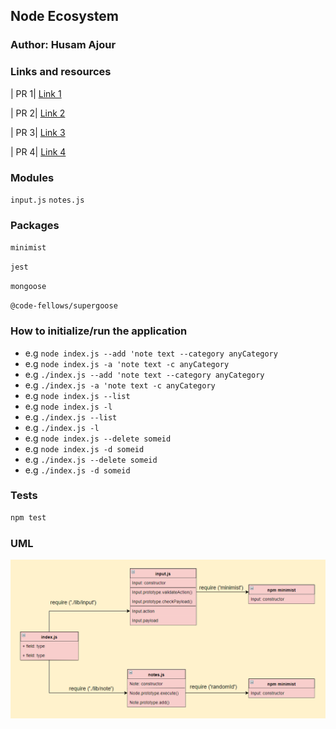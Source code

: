 ## Node Ecosystem

### Author: Husam Ajour

### Links and resources

| PR 1| [Link 1](https://github.com/HusamAjour/notes/pull/1)

| PR 2| [Link 2](https://github.com/HusamAjour/notes/pull/4)

| PR 3| [Link 3](https://github.com/HusamAjour/notes/pull/6)

| PR 4| [Link 4](https://github.com/HusamAjour/notes/pull/7)

### Modules

`input.js`
`notes.js`

### Packages

`minimist`

`jest`

`mongoose`

`@code-fellows/supergoose`

### How to initialize/run the application

* e.g `node index.js --add 'note text --category anyCategory`
* e.g `node index.js -a 'note text -c anyCategory`
* e.g `./index.js --add 'note text --category anyCategory`
* e.g `./index.js -a 'note text -c anyCategory`
* e.g `node index.js --list`
* e.g `node index.js -l`
* e.g `./index.js --list`
* e.g `./index.js -l`
* e.g `node index.js --delete someid`
* e.g `node index.js -d someid`
* e.g `./index.js --delete someid`
* e.g `./index.js -d someid`

### Tests

```bash
npm test
```

### UML

![img](assets/uml.PNG)
